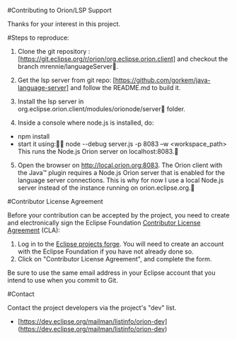 #Contributing to Orion/LSP Support

Thanks for your interest in this project.

#Steps to reproduce:

1) Clone the git repository : [https://git.eclipse.org/r/orion/org.eclipse.orion.client] and checkout the branch mrennie/languageServer.

2) Get the lsp server from git repo: [https://github.com/gorkem/java-language-server] and follow the README.md to build it.

3) Install the lsp server in org.eclipse.orion.client/modules/orionode/server folder.

4) Inside a console where node.js is installed, do:
  - npm install
  - start it using:	node --debug server.js -p 8083 –w <workspace_path>
  This runs the Node.js Orion server on localhost:8083.

5) Open the browser on http://local.orion.org:8083.
The Orion client with the Java™ plugin requires a Node.js Orion server that is enabled for the language server connections.
This is why for now I use a local Node.js server instead of the instance running on orion.eclipse.org.

#Contributor License Agreement

Before your contribution can be accepted by the project, you need to create and electronically sign the
Eclipse Foundation [Contributor License Agreement](https://www.eclipse.org/legal/CLA.php) (CLA):

1. Log in to the [Eclipse projects forge](https://projects.eclipse.org/user/login/sso). You will need to
   create an account with the Eclipse Foundation if you have not already done so.
2. Click on "Contributor License Agreement", and complete the form.

Be sure to use the same email address in your Eclipse account that you intend to use when you commit to Git.

#Contact

Contact the project developers via the project's "dev" list.

- [https://dev.eclipse.org/mailman/listinfo/orion-dev] (https://dev.eclipse.org/mailman/listinfo/orion-dev)
